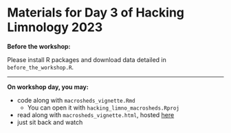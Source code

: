 # Materials for Day 3 of Hacking Limnology 2023

**Before the workshop:**

Please install R packages and download data detailed in `before_the_workshop.R`.

---

**On workshop day, you may:**

 + code along with `macrosheds_vignette.Rmd`
   + You can open it with `hacking_limno_macrosheds.Rproj`
 + read along with `macrosheds_vignette.html`, hosted [here](https://macrosheds.org/data/hacking_limno_2023/macrosheds_vignette.html)
 + just sit back and watch
